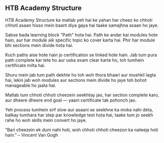 ## HTB Academy Structure

HTB Academy Structure ka matlab yeh hai ke yahan har cheez ko chhoti chhoti asaan hisso mein baant diya gaya hai taake samajhna asaan ho jaye.

Sabse bada learning block "Path" hota hai. Path ke andar kai modules hote hain, aur har module aik specific topic ko cover karta hai. Phir har module bhi sections mein divide hota hai.

Kuch paths aise hote hain jo certification se linked hote hain. Jab tum pura path complete kar lete ho aur uska exam clear karte ho, toh tumhein certificate milta hai.

Shuru mein jab tum path dekhte ho toh woh thora bhaari aur mushkil lagta hai, lekin jab woh modules aur sections mein divide ho jaye toh bohot manageable ho jaata hai.

Matlab tum chhoti chhoti cheezein seekhtay jao, har section complete karo, aur dheere dheere end goal — yaani certificate tak pohonch jao.

Yeh process tumhein sirf slow aur asaani se seekhne ka moka nahi deta, balkay tumhara har step par knowledge test hota hai, taake tum jo seekh rahe ho woh skills mein convert ho jaye.

“Bari cheezein ek dum nahi hoti, woh chhoti chhoti cheezon ka nateeja hoti hain.” – Vincent Van Gogh
